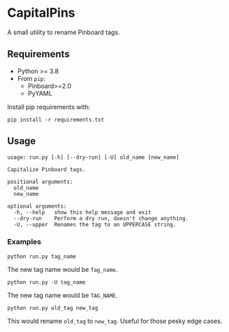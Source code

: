 # CapitalPins

A small utility to rename Pinboard tags.

## Requirements

* Python >= 3.8
* From `pip`:
  * Pinboard>=2.0
  * PyYAML

Install pip requirements with:

```
pip install -r requirements.txt
```

## Usage

```
usage: run.py [-h] [--dry-run] [-U] old_name [new_name]

Capitalize Pinboard tags.

positional arguments:
  old_name
  new_name

optional arguments:
  -h, --help   show this help message and exit
  --dry-run    Perform a dry run, doesn't change anything.
  -U, --upper  Renames the tag to an UPPERCASE string.
```

### Examples

```
python run.py tag_name
```

The new tag name would be `Tag_name`.

```
python run.py -U tag_name
```

The new tag name would be `TAG_NAME`.

```
python run.py old_tag new_tag
```

This would rename `old_tag` to `new_tag`. Useful for those pesky edge
cases.
